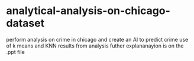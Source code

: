 # analytical-analysis-on-chicago-dataset
perform analysis on crime in chicago and create an AI to predict crime
use of k means and KNN 
results from analysis
futher explananayion is on the .ppt file
